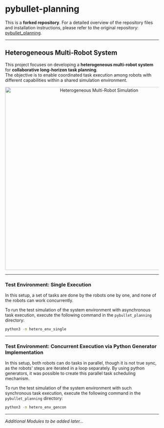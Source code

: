 # pybullet-planning

This is a **forked repository**. For a detailed overview of the repository files and installation instructions, please refer to the original repository: [pybullet_planning](https://github.com/caelan/pybullet_planning).

---

## Heterogeneous Multi-Robot System

This project focuses on developing a **heterogeneous multi-robot system** for **collaborative long-horizon task planning**.  
The objective is to enable coordinated task execution among robots with different capabilities within a shared simulation environment.

<p align="center">
  <img src="images/hetero.gif" alt="Heterogeneous Multi-Robot Simulation" width="600"/>
</p>

---

### Test Environment: Single Execution

In this setup, a set of tasks are done by the robots one by one, and none of the robots can work concurrently.   

To run the test simulation of the system environment with asynchronous task execution, execute the following command in the `pybullet_planning` directory:

```bash
python3 -m hetero_env_single
```
---

### Test Environment: Concurrent Execution via Python Generator Implementation

In this setup, both robots can do tasks in parallel, though it is not true sync, as the robots' steps are iterated in a loop separately. By using python generators, it was possible to create this parallel task scheduling mechanism.   

To run the test simulation of the system environment with such synchronous task execution, execute the following command in the `pybullet_planning` directory:

```bash
python3 -m hetero_env_gencon
```
---
*Additional Modules to be added later...*
